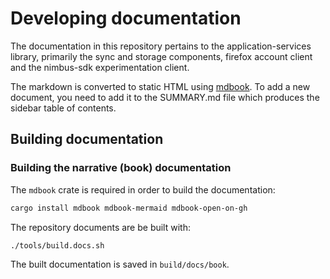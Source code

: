 # Developing documentation

The documentation in this repository pertains to the application-services library, primarily the sync and storage components, firefox account client and the nimbus-sdk experimentation client.

The markdown is converted to static HTML using [mdbook](https://rust-lang.github.io/mdBook/).  To add a new document, you need to add it to the SUMMARY.md file which produces the sidebar table of contents.

## Building documentation

### Building the narrative (book) documentation

The `mdbook` crate is required in order to build the documentation:

```sh
cargo install mdbook mdbook-mermaid mdbook-open-on-gh
```

The repository documents are be built with:

```sh
./tools/build.docs.sh
```

The built documentation is saved in `build/docs/book`.
